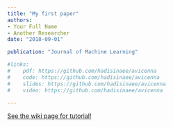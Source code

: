 ```yaml
---
title: "My first paper"
authors:
- Your Full Name
- Another Researcher
date: "2018-09-01"

publication: "Journal of Machine Learning"

#links:
#    pdf: https://github.com/hadisinaee/avicenna
#    code: https://github.com/hadisinaee/avicenna
#    slides: https://github.com/hadisinaee/avicenna
#    video: https://github.com/hadisinaee/avicenna

---
```



[See the wiki page for tutorial!](https://github.com/hadisinaee/avicenna/wiki)